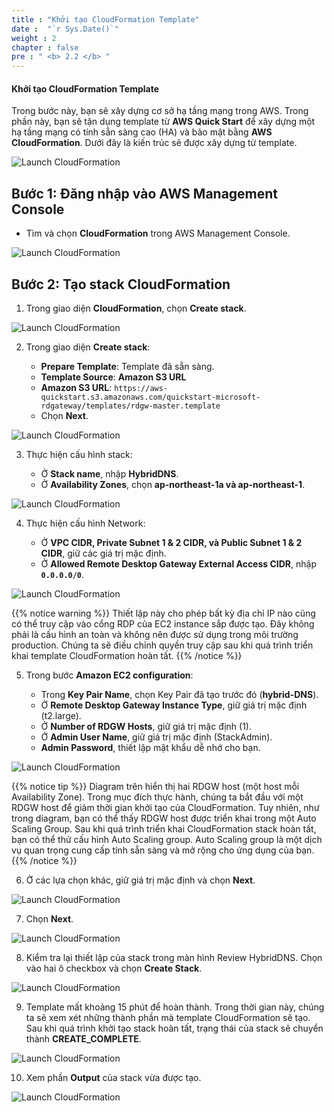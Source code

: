 ```yaml
---
title : "Khởi tạo CloudFormation Template"
date :  "`r Sys.Date()`" 
weight : 2
chapter : false
pre : " <b> 2.2 </b> "
---
```


#### Khởi tạo CloudFormation Template

Trong bước này, bạn sẽ xây dựng cơ sở hạ tầng mạng trong AWS. Trong phần này, bạn sẽ tận dụng template từ **AWS Quick Start** để xây dựng một hạ tầng mạng có tính sẵn sàng cao (HA) và bảo mật bằng **AWS CloudFormation**. Dưới đây là kiến trúc sẽ được xây dựng từ template.

![Launch CloudFormation](/images/2-Pre/0002.png?width=45pc)

## Bước 1: Đăng nhập vào AWS Management Console

- Tìm và chọn **CloudFormation** trong AWS Management Console.

![Launch CloudFormation](/images/2.2-LaunchCloudFormation/0001.png?width=90pc)

## Bước 2: Tạo stack CloudFormation

1. Trong giao diện **CloudFormation**, chọn **Create stack**.

![Launch CloudFormation](/images/2.2-LaunchCloudFormation/0002.png?width=90pc)

2. Trong giao diện **Create stack**:

   - **Prepare Template**: Template đã sẵn sàng.
   - **Template Source**: **Amazon S3 URL**
   - **Amazon S3 URL**: `https://aws-quickstart.s3.amazonaws.com/quickstart-microsoft-rdgateway/templates/rdgw-master.template`
   - Chọn **Next**.

![Launch CloudFormation](/images/2.2-LaunchCloudFormation/0003.png?width=90pc)

3. Thực hiện cấu hình stack:

   - Ở **Stack name**, nhập **HybridDNS**.
   - Ở **Availability Zones**, chọn **ap-northeast-1a và ap-northeast-1**.

![Launch CloudFormation](/images/2.2-LaunchCloudFormation/0004.png?width=90pc)

4. Thực hiện cấu hình Network:

   - Ở **VPC CIDR, Private Subnet 1 & 2 CIDR, và Public Subnet 1 & 2 CIDR**, giữ các giá trị mặc định.
   - Ở **Allowed Remote Desktop Gateway External Access CIDR**, nhập **`0.0.0.0/0`**.

![Launch CloudFormation](/images/2.2-LaunchCloudFormation/0005.png?width=70pc)

{{% notice warning %}}
Thiết lập này cho phép bất kỳ địa chỉ IP nào cũng có thể truy cập vào cổng RDP của EC2 instance sắp được tạo. Đây không phải là cấu hình an toàn và không nên được sử dụng trong môi trường production. Chúng ta sẽ điều chỉnh quyền truy cập sau khi quá trình triển khai template CloudFormation hoàn tất.
{{% /notice %}}

5. Trong bước **Amazon EC2 configuration**:

   - Trong **Key Pair Name**, chọn Key Pair đã tạo trước đó (**hybrid-DNS**).
   - Ở **Remote Desktop Gateway Instance Type**, giữ giá trị mặc định (t2.large).
   - Ở **Number of RDGW Hosts**, giữ giá trị mặc định (1).
   - Ở **Admin User Name**, giữ giá trị mặc định (StackAdmin).
   - **Admin Password**, thiết lập mật khẩu dễ nhớ cho bạn.

![Launch CloudFormation](/images/2.2-LaunchCloudFormation/0006.png?width=70pc)

{{% notice tip %}}
Diagram trên hiển thị hai RDGW host (một host mỗi Availability Zone). Trong mục đích thực hành, chúng ta bắt đầu với một RDGW host để giảm thời gian khởi tạo của CloudFormation. Tuy nhiên, như trong diagram, bạn có thể thấy RDGW host được triển khai trong một Auto Scaling Group. Sau khi quá trình triển khai CloudFormation stack hoàn tất, bạn có thể thử cấu hình Auto Scaling group. Auto Scaling group là một dịch vụ quan trọng cung cấp tính sẵn sàng và mở rộng cho ứng dụng của bạn.
{{% /notice %}}

6. Ở các lựa chọn khác, giữ giá trị mặc định và chọn **Next**.

![Launch CloudFormation](/images/2.2-LaunchCloudFormation/0007.png?width=91pc)

7. Chọn **Next**.

![Launch CloudFormation](/images/2.2-LaunchCloudFormation/0008.png?width=90pc)

8. Kiểm tra lại thiết lập của stack trong màn hình Review HybridDNS. Chọn vào hai ô checkbox và chọn **Create Stack**.

![Launch CloudFormation](/images/2.2-LaunchCloudFormation/0009.png?width=90pc)

9. Template mất khoảng 15 phút để hoàn thành. Trong thời gian này, chúng ta sẽ xem xét những thành phần mà template CloudFormation sẽ tạo. Sau khi quá trình khởi tạo stack hoàn tất, trạng thái của stack sẽ chuyển thành **CREATE_COMPLETE**.

![Launch CloudFormation](/images/2.2-LaunchCloudFormation/00010.png?width=90pc)

10. Xem phần **Output** của stack vừa được tạo.

![Launch CloudFormation](/images/2.2-LaunchCloudFormation/00011.png?width=91pc)


